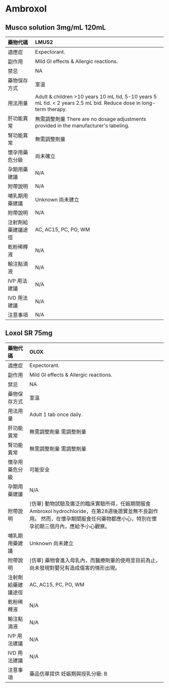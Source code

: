 # Ambroxol

## Musco solution 3mg/mL 120mL

| 藥物代碼 | LMUS2 |
| :--- | :--- |
| 適應症 | Expectorant. |
| 副作用 | Mild GI effects & Allergic reactions. |
| 禁忌 | NA |
| 藥物保存方式 | 室溫 |
| 用法用量 | Adult & children &gt;10 years 10 mL tid, 5-10 years 5 mL tid. &lt; 2 years 2.5 mL bid. Reduce dose in long-term therapy. |
| 肝功能異常 | 無需調整劑量  There are no dosage adjustments provided in the manufacturer's labeling. |
| 腎功能異常 | 無需調整劑量 |
| 懷孕用藥危分級 | 尚未確立 |
| 孕期用藥建議 | N/A |
| 附帶說明 | N/A |
| 哺乳期用藥建議 | Unknown 尚未建立 |
| 附帶說明 | N/A |
| 注射劑給藥建議途徑 | AC, AC15, PC, PO, WM |
| 乾粉稀釋液 | N/A |
| 輸注點滴液 | N/A |
| IVP 用法建議 | N/A |
| IVD 用法建議 | N/A |
| 注意事項 | N/A |

## Loxol SR 75mg

| 藥物代碼 | OLOX |
| :--- | :--- |
| 適應症 | Expectorant. |
| 副作用 | Mild GI effects & Allergic reactions. |
| 禁忌 | NA |
| 藥物保存方式 | 室溫 |
| 用法用量 | Adult 1 tab once daily. |
| 肝功能異常 | 無需調整劑量  需調整劑量 |
| 腎功能異常 | 無需調整劑量  需調整劑量 |
| 懷孕用藥危分級 | 可能安全 |
| 孕期用藥建議 | N/A |
| 附帶說明 | \[仿單\] 動物試驗及廣泛的臨床實驗所得，任娠期間服食Ambroxol hydrochloride，在第28週後證實並無不良副作用。 然而，在懷孕期間服食任何藥物都應小心，特別在懷孕初期三個月內，應給予小心觀察。 |
| 哺乳期用藥建議 | Unknown 尚未建立 |
| 附帶說明 | \[仿單\] 藥物會進入母乳內，而醫療劑量的使用至目前為止，尚未發現對嬰兒有造成傷害的情形出現。 |
| 注射劑給藥建議途徑 | AC, AC15, PC, PO, WM |
| 乾粉稀釋液 | N/A |
| 輸注點滴液 | N/A |
| IVP 用法建議 | N/A |
| IVD 用法建議 | N/A |
| 注意事項 | 藥品仿單提供 妊娠期與授乳分級: B |

